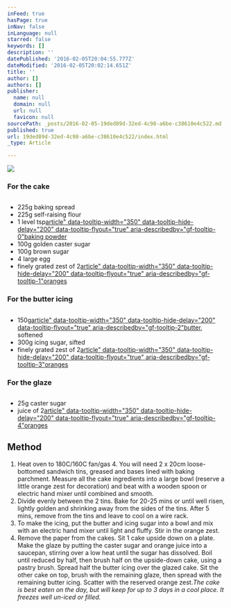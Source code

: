 ```yaml
---
inFeed: true
hasPage: true
inNav: false
inLanguage: null
starred: false
keywords: []
description: ''
datePublished: '2016-02-05T20:04:55.777Z'
dateModified: '2016-02-05T20:02:14.651Z'
title: ''
author: []
authors: []
publisher:
  name: null
  domain: null
  url: null
  favicon: null
sourcePath: _posts/2016-02-05-19ded89d-32ed-4c98-a6be-c38610e4c522.md
published: true
url: 19ded89d-32ed-4c98-a6be-c38610e4c522/index.html
_type: Article

---
```

![](https://the-grid-user-content.s3-us-west-2.amazonaws.com/ed8bd89b-412b-421c-8f7b-81a320702528.jpg)

### For the cake

## 

* 225g baking spread
* 225g self-raising flour
* 1 level tsp[article" data-tooltip-width="350" data-tooltip-hide-delay="200" data-tooltip-flyout="true" aria-describedby="gf-tooltip-0"baking powder][0]
* 100g golden caster sugar
* 100g brown sugar
* 4 large egg
* finely grated zest of 2[article" data-tooltip-width="350" data-tooltip-hide-delay="200" data-tooltip-flyout="true" aria-describedby="gf-tooltip-1"oranges][1]

### For the butter icing

## 

* 150g[article" data-tooltip-width="350" data-tooltip-hide-delay="200" data-tooltip-flyout="true" aria-describedby="gf-tooltip-2"butter][2], softened
* 300g icing sugar, sifted
* finely grated zest of 2[article" data-tooltip-width="350" data-tooltip-hide-delay="200" data-tooltip-flyout="true" aria-describedby="gf-tooltip-3"oranges][1]

### For the glaze

## 

* 25g caster sugar
* juice of 2[article" data-tooltip-width="350" data-tooltip-hide-delay="200" data-tooltip-flyout="true" aria-describedby="gf-tooltip-4"oranges][1]

## 

## Method

1. Heat oven to 180C/160C fan/gas 4\. You will need 2 x 20cm loose-bottomed sandwich tins, greased and bases lined with baking parchment. Measure all the cake ingredients into a large bowl (reserve a little orange zest for decoration) and beat with a wooden spoon or electric hand mixer until combined and smooth.
2. Divide evenly between the 2 tins. Bake for 20-25 mins or until well risen, lightly golden and shrinking away from the sides of the tins. After 5 mins, remove from the tins and leave to cool on a wire rack.
3. To make the icing, put the butter and icing sugar into a bowl and mix with an electric hand mixer until light and fluffy. Stir in the orange zest.
4. Remove the paper from the cakes. Sit 1 cake upside down on a plate. Make the glaze by putting the caster sugar and orange juice into a saucepan, stirring over a low heat until the sugar has dissolved. Boil until reduced by half, then brush half on the upside-down cake, using a pastry brush. Spread half the butter icing over the glazed cake. Sit the other cake on top, brush with the remaining glaze, then spread with the remaining butter icing. Scatter with the reserved orange zest._The cake is best eaten on the day, but will keep for up to 3 days in a cool place. It freezes well un-iced or filled._

[0]: http://www.bbcgoodfood.com/glossary/baking-powder
[1]: http://www.bbcgoodfood.com/glossary/orange
[2]: http://www.bbcgoodfood.com/glossary/butter